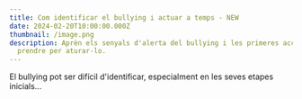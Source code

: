 ```yaml
---
title: Com identificar el bullying i actuar a temps - NEW
date: 2024-02-20T10:00:00.000Z
thumbnail: /image.png
description: Aprèn els senyals d'alerta del bullying i les primeres accions a
  prendre per aturar-lo.
---
```


El bullying pot ser difícil d'identificar, especialment en les seves etapes inicials...
